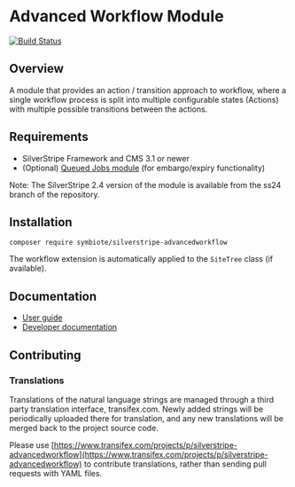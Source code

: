 # Advanced Workflow Module

[![Build Status](https://travis-ci.org/symbiote/silverstripe-advancedworkflow.svg?branch=master)](https://travis-ci.org/symbiote/silverstripe-advancedworkflow)

## Overview

A module that provides an action / transition approach to workflow, where a
single workflow process is split into multiple configurable states (Actions)
with multiple possible transitions between the actions.

## Requirements

 * SilverStripe Framework and CMS 3.1 or newer
 * (Optional) [Queued Jobs module](https://github.com/nyeholt/silverstripe-queuedjobs) (for embargo/expiry functionality)
 
 Note: The SilverStripe 2.4 version of the module is available from the ss24
 branch of the repository.

## Installation

```
composer require symbiote/silverstripe-advancedworkflow
```

The workflow extension is automatically applied to the `SiteTree` class (if available). 

## Documentation
 - [User guide](docs/en/userguide/index.md)
 - [Developer documentation](docs/en/index.md)

## Contributing

### Translations

Translations of the natural language strings are managed through a third party translation interface, transifex.com. Newly added strings will be periodically uploaded there for translation, and any new translations will be merged back to the project source code.

Please use [https://www.transifex.com/projects/p/silverstripe-advancedworkflow](https://www.transifex.com/projects/p/silverstripe-advancedworkflow) to contribute translations, rather than sending pull requests with YAML files.
